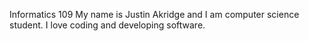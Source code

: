 Informatics 109
My name is Justin Akridge and I am computer science student. I love coding and developing software.
